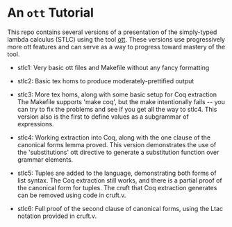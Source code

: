 An `ott` Tutorial
=================

This repo contains several versions of a presentation of the simply-typed
lambda calculus (STLC) using the tool [ott](https://github.com/ott-lang/ott).
These versions use progressively more ott features and can serve as
a way to progress toward mastery of the tool.

* stlc1: Very basic ott files and Makefile without any fancy formatting

* stlc2: Basic tex homs to produce moderately-prettified output

* stlc3: More tex homs, along with some basic setup for Coq extraction
       The Makefile supports 'make coq', but the make intentionally fails --
       you can try to fix the problems and see if you get all the way to
       stlc4. This version also is the first to define values as a subgrammar
       of expressions.

* stlc4: Working extraction into Coq, along with the one clause of the
       canonical forms lemma proved. This version demonstrates the use of
       the 'substitutions' ott directive to generate a substitution function
       over grammar elements.

* stlc5: Tuples are added to the language, demonstrating both forms of
       list syntax. The Coq extraction still works, and there is a partial
       proof of the canonical form for tuples. The cruft that Coq extraction
       generates can be removed using code in cruft.v.

* stlc6: Full proof of the second clause of canonical forms, using the Ltac
       notation provided in cruft.v.
